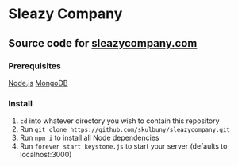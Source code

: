 # Sleazy Company
## Source code for [sleazycompany.com](http://sleazycompany.com)

### Prerequisites
[Node.js](http://nodejs.org)
[MongoDB](http://mongodb.org)

### Install
1. `cd` into whatever directory you wish to contain this repository
2. Run `git clone https://github.com/skulbuny/sleazycompany.git`
3. Run `npm i` to install all Node dependencies
4. Run `forever start keystone.js` to start your server (defaults to localhost:3000)